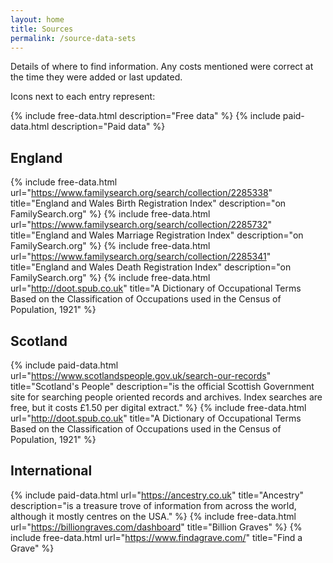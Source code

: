 ```yaml
---
layout: home
title: Sources
permalink: /source-data-sets
---
```


Details of where to find information. Any costs mentioned were correct at the time they were added or last updated.

Icons next to each entry represent:

{% include free-data.html description="Free data" %}
{% include paid-data.html description="Paid data" %}

## England

{% include free-data.html url="https://www.familysearch.org/search/collection/2285338" title="England and Wales Birth Registration Index" description="on FamilySearch.org" %} 
{% include free-data.html url="https://www.familysearch.org/search/collection/2285732" title="England and Wales Marriage Registration Index" description="on FamilySearch.org" %}
{% include free-data.html url="https://www.familysearch.org/search/collection/2285341" title="England and Wales Death Registration Index" description="on FamilySearch.org" %}
{% include free-data.html url="http://doot.spub.co.uk" title="A Dictionary of Occupational Terms Based on the Classification of Occupations used in the Census of Population, 1921" %}

## Scotland

{% include paid-data.html url="https://www.scotlandspeople.gov.uk/search-our-records" title="Scotland's People" description="is the official Scottish Government site for searching people oriented records and archives. Index searches are free, but it costs £1.50 per digital extract." %} 
{% include free-data.html url="http://doot.spub.co.uk" title="A Dictionary of Occupational Terms Based on the Classification of Occupations used in the Census of Population, 1921" %}

## International 

{% include paid-data.html url="https://ancestry.co.uk" title="Ancestry" description="is a treasure trove of information from across the world, although it mostly centres on the USA." %}
{% include free-data.html url="https://billiongraves.com/dashboard" title="Billion Graves" %}
{% include free-data.html url="https://www.findagrave.com/" title="Find a Grave" %}
